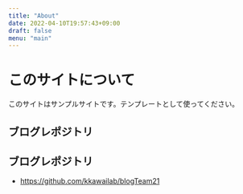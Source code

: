 ```yaml
---
title: "About"
date: 2022-04-10T19:57:43+09:00
draft: false
menu: "main"
---
```


# このサイトについて

このサイトはサンプルサイトです。テンプレートとして使ってください。

## ブログレポジトリ

## ブログレポジトリ

- https://github.com/kkawailab/blogTeam21
